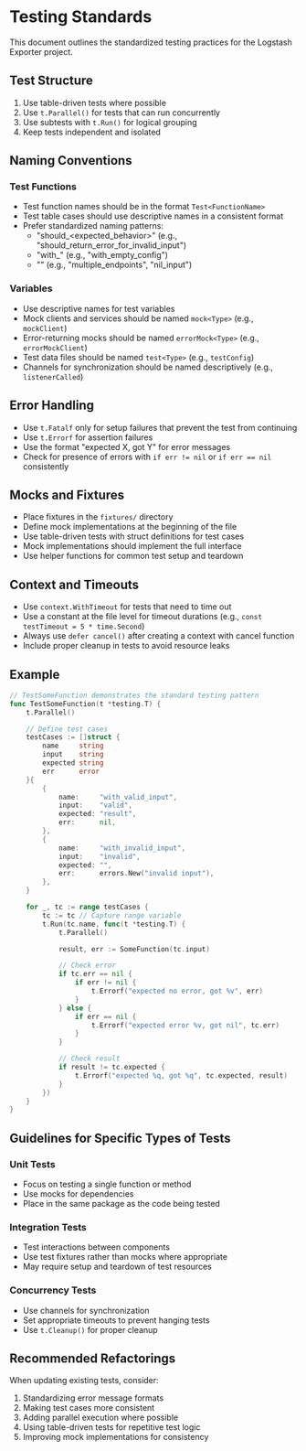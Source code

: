 # Testing Standards

This document outlines the standardized testing practices for the Logstash Exporter project.

## Test Structure

1. Use table-driven tests where possible
2. Use `t.Parallel()` for tests that can run concurrently
3. Use subtests with `t.Run()` for logical grouping
4. Keep tests independent and isolated

## Naming Conventions

### Test Functions

- Test function names should be in the format `Test<FunctionName>`
- Test table cases should use descriptive names in a consistent format
- Prefer standardized naming patterns:
  - "should_<expected_behavior>" (e.g., "should_return_error_for_invalid_input")
  - "with_<condition>" (e.g., "with_empty_config")
  - "<condition>" (e.g., "multiple_endpoints", "nil_input")

### Variables

- Use descriptive names for test variables
- Mock clients and services should be named `mock<Type>` (e.g., `mockClient`)
- Error-returning mocks should be named `errorMock<Type>` (e.g., `errorMockClient`)
- Test data files should be named `test<Type>` (e.g., `testConfig`)
- Channels for synchronization should be named descriptively (e.g., `listenerCalled`)

## Error Handling

- Use `t.Fatalf` only for setup failures that prevent the test from continuing
- Use `t.Errorf` for assertion failures
- Use the format "expected X, got Y" for error messages
- Check for presence of errors with `if err != nil` or `if err == nil` consistently

## Mocks and Fixtures

- Place fixtures in the `fixtures/` directory
- Define mock implementations at the beginning of the file
- Use table-driven tests with struct definitions for test cases
- Mock implementations should implement the full interface
- Use helper functions for common test setup and teardown

## Context and Timeouts

- Use `context.WithTimeout` for tests that need to time out
- Use a constant at the file level for timeout durations (e.g., `const testTimeout = 5 * time.Second`)
- Always use `defer cancel()` after creating a context with cancel function
- Include proper cleanup in tests to avoid resource leaks

## Example

```go
// TestSomeFunction demonstrates the standard testing pattern
func TestSomeFunction(t *testing.T) {
    t.Parallel()

    // Define test cases
    testCases := []struct {
        name     string
        input    string
        expected string
        err      error
    }{
        {
            name:     "with_valid_input",
            input:    "valid",
            expected: "result",
            err:      nil,
        },
        {
            name:     "with_invalid_input",
            input:    "invalid",
            expected: "",
            err:      errors.New("invalid input"),
        },
    }

    for _, tc := range testCases {
        tc := tc // Capture range variable
        t.Run(tc.name, func(t *testing.T) {
            t.Parallel()

            result, err := SomeFunction(tc.input)

            // Check error
            if tc.err == nil {
                if err != nil {
                    t.Errorf("expected no error, got %v", err)
                }
            } else {
                if err == nil {
                    t.Errorf("expected error %v, got nil", tc.err)
                }
            }

            // Check result
            if result != tc.expected {
                t.Errorf("expected %q, got %q", tc.expected, result)
            }
        })
    }
}
```

## Guidelines for Specific Types of Tests

### Unit Tests

- Focus on testing a single function or method
- Use mocks for dependencies
- Place in the same package as the code being tested

### Integration Tests

- Test interactions between components
- Use test fixtures rather than mocks where appropriate
- May require setup and teardown of test resources

### Concurrency Tests

- Use channels for synchronization
- Set appropriate timeouts to prevent hanging tests
- Use `t.Cleanup()` for proper cleanup

## Recommended Refactorings

When updating existing tests, consider:

1. Standardizing error message formats
2. Making test cases more consistent
3. Adding parallel execution where possible
4. Using table-driven tests for repetitive test logic
5. Improving mock implementations for consistency
